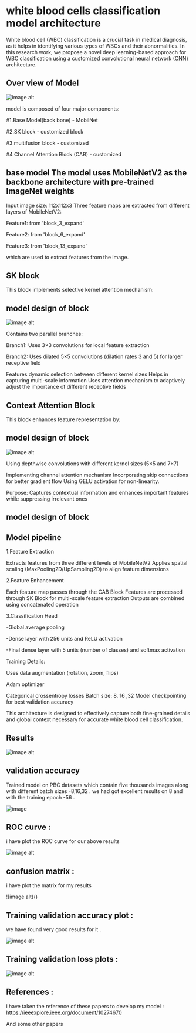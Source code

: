 # white blood cells classification model architecture 

White blood cell (WBC) classification is a crucial task in medical diagnosis, as it helps in identifying various types of WBCs and their abnormalities. In this research work, we propose a novel deep learning-based approach for WBC classification using a customized convolutional neural network (CNN) architecture.




## Over view of Model 

![image alt](https://github.com/jsdfsfw3456/White-blood-cells-classifier/blob/bbea0073ec1645ac9a02eb5c30f0b9faba0bba62/main%20model%20architecture.png)


model is composed of four major components:

#1.Base Model(back bone) - MobilNet

#2.SK block - customized block 

#3.multifusion block - customized 

#4 Channel Attention Block (CAB) - customized 


    



## base model The model uses MobileNetV2 as the backbone architecture with pre-trained ImageNet weights
Input image size: 112x112x3
Three feature maps are extracted from different layers of MobileNetV2:

Feature1: from 'block_3_expand'

Feature2: from 'block_6_expand'

Feature3: from 'block_13_expand'

which are used to extract  features from the image. 



## SK block
This block implements selective kernel attention mechanism:

## model design of block 

![image alt](https://github.com/jsdfsfw3456/White-blood-cells-classifier/blob/f189d97e7fb90d2df86f618dd28964b19367ac6c/Sk%20block%20architecture.png)

Contains two parallel branches:

Branch1: Uses 3×3 convolutions for local feature extraction

Branch2: Uses dilated 5×5 convolutions (dilation rates 3 and 5) for larger receptive field

Features dynamic selection between different kernel sizes
Helps in capturing multi-scale information
Uses attention mechanism to adaptively adjust the importance of different receptive fields

 


## Context Attention Block 
This block enhances feature representation by:


## model design of block 

![image alt](https://github.com/jsdfsfw3456/White-blood-cells-classifier/blob/e017b2556b7a9a5b81342d31b5aaa4c248a30cb3/CAB%20block%20architecture.png)

Using depthwise convolutions with different kernel sizes (5×5 and 7×7)

Implementing channel attention mechanism
Incorporating skip connections for better gradient flow
Using GELU activation for non-linearity.

Purpose: Captures contextual information and enhances important features while suppressing irrelevant ones

## model design of block 


## Model pipeline 
1.Feature Extraction


Extracts features from three different levels of MobileNetV2
Applies spatial scaling (MaxPooling2D/UpSampling2D) to align feature dimensions


2.Feature Enhancement

Each feature map passes through the CAB Block
Features are processed through SK Block for multi-scale feature extraction
Outputs are combined  using concatenated operation


3.Classification Head

-Global average pooling

-Dense layer with 256 units and ReLU activation

-Final dense layer with 5 units (number of classes) and softmax  activation

Training Details:

Uses data augmentation (rotation, zoom, flips)

Adam optimizer

Categorical crossentropy losses
Batch size: 8, 16 ,32 
Model checkpointing for best validation accuracy



This architecture is designed to effectively capture both fine-grained details and global context necessary for accurate white blood cell classification.
## Results 

![image alt]()


## validation accuracy 

 Trained model on PBC datasets which contain five thousands     images along with different batch sizes -8,16,32 . 
 we had got excellent results on 8 and with the training epoch -56 .

![image]()

 ## ROC curve :

 i have plot  the ROC curve for our above results 

 ![image alt]()




 ## confusion matrix :
 i have plot the matrix for  my results 


![image alt}()

 ## Training validation  accuracy plot :
  we have found very good results for it . 

![image alt]()

## Training validation loss plots : 

![image alt]()


## References :
i have  taken the reference  of these papers 
to develop my model :
https://ieeexplore.ieee.org/document/10274670
 
And some other papers 



